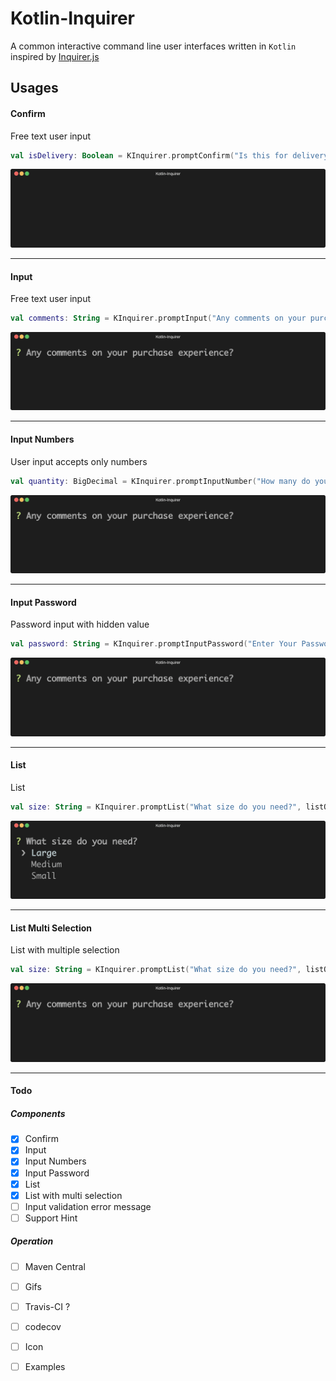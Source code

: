 # Kotlin-Inquirer

 A common interactive command line user interfaces written in `Kotlin` inspired by [Inquirer.js](https://github.com/SBoudrias/Inquirer.js "Inquirer.js")



## Usages

#### Confirm
Free text user input
```kotlin
val isDelivery: Boolean = KInquirer.promptConfirm("Is this for delivery?", default = false)
```
<p align="center"><img src="/assets/confirm-component.gif?raw=true"/></p>

------

#### Input
Free text user input
```kotlin
val comments: String = KInquirer.promptInput("Any comments on your purchase experience?")
```
<p align="center"><img src="/assets/input-component.gif?raw=true"/></p>

------

#### Input Numbers
User input accepts only numbers
```kotlin
val quantity: BigDecimal = KInquirer.promptInputNumber("How many do you need?")
```
<p align="center"><img src="/assets/input-component.gif?raw=true"/></p>

------

#### Input Password
Password input with hidden value
```kotlin
val password: String = KInquirer.promptInputPassword("Enter Your Password:", hint = "password")
```
<p align="center"><img src="/assets/input-component.gif?raw=true"/></p>

------

#### List
List
```kotlin
val size: String = KInquirer.promptList("What size do you need?", listOf("Large", "Medium", "Small"))
```
<p align="center"><img src="/assets/list-component.gif?raw=true"/></p>

------

#### List Multi Selection
List with multiple selection
```kotlin
val size: String = KInquirer.promptList("What size do you need?", listOf("Large", "Medium", "Small"))
```
<p align="center"><img src="/assets/input-component.gif?raw=true"/></p>

------

#### Todo
##### Components
- [x] Confirm
- [x] Input
- [x] Input Numbers
- [x] Input Password
- [x] List
- [x] List with multi selection
- [ ] Input validation error message
- [ ] Support Hint

##### Operation
- [ ] Maven Central
- [ ] Gifs
- [ ] Travis-CI ?
- [ ] codecov 
- [ ] Icon
- [ ] Examples


